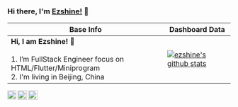### Hi there, I'm [Ezshine!](https://jnsii.com/ezshine) 👋

|Base Info|Dashboard Data|
|----------------------------------------------------------------------|----------------------------------------------------------------------|
| __Hi, I am Ezshine! 👋__<br/><br/>1. I’m FullStack Engineer focus on HTML/Flutter/Miniprogram<br/>2. I'm living in Beijing, China<br/> | [![ezshine's github stats](https://github-readme-stats.vercel.app/api?username=ezshine&show_icons=true&theme=dracula)](https://github.com/anuraghazra/github-readme-stats) |

<a href="https://www.zhihu.com/people/ezshine">
  <img align="left" alt="大帅 | zhihu.com" width="20px" src="https://www.zhihu.com/favicon.ico" />
</a>
<a href="https://juejin.im/user/2955079655898093">
  <img align="left" alt="大帅搞全栈 | juejin.im" width="21px" src="https://juejin.im/favicon.ico" />
</a>
<a href="https://space.bilibili.com/422646817">
  <img align="left" alt="大帅ezshine | bilibili.com" width="21px" src="https://www.bilibili.com/favicon.ico" />
</a>


<br />

